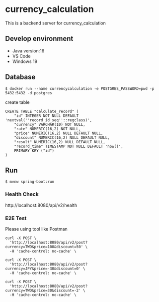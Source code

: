 # currency_calculation

This is a backend server for currency_calculation

## Develop environment
- Java version:16
- VS Code
- Windows 19

## Database
```bash=
$ docker run --name currencycalculation -e POSTGRES_PASSWORD=pwd -p 5432:5432 -d postgres
```
create table
```sql=
CREATE TABLE "calculate_record" (
	"id" INTEGER NOT NULL DEFAULT 'nextval(''record_id_seq''::regclass)',
	"currency" VARCHAR(10) NOT NULL,
	"rate" NUMERIC(16,2) NOT NULL,
	"price" NUMERIC(16,2) NULL DEFAULT NULL,
	"discount" NUMERIC(16,2) NULL DEFAULT NULL,
	"result" NUMERIC(16,2) NULL DEFAULT NULL,
	"record_time" TIMESTAMP NOT NULL DEFAULT 'now()',
	PRIMARY KEY ("id")
)
```

## Run 
```bash= 
$ mvnw spring-boot:run
```
### Health Check
http://localhost:8080/api/v2/health
### E2E Test
Please using tool like Postman
```cUrl=
curl -X POST \
  'http://localhost:8080/api/v2/post?currency=TWD&price=100&discount=50' \
  -H 'cache-control: no-cache' \

curl -X POST \
  'http://localhost:8080/api/v2/post?currency=JPY&price=-30&discount=0' \
  -H 'cache-control: no-cache' \

curl -X POST \
  'http://localhost:8080/api/v2/post?currency=TWD&price=30&discount=-2' \
  -H 'cache-control: no-cache' \
```